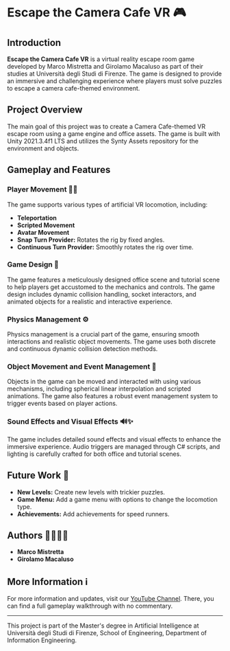 # Escape the Camera Cafe VR 🎮

## Introduction

**Escape the Camera Cafe VR** is a virtual reality escape room game developed by Marco Mistretta and Girolamo Macaluso as part of their studies at Università degli Studi di Firenze. The game is designed to provide an immersive and challenging experience where players must solve puzzles to escape a camera cafe-themed environment.

## Project Overview

The main goal of this project was to create a Camera Cafe-themed VR escape room using a game engine and office assets. The game is built with Unity 2021.3.4f1 LTS and utilizes the Synty Assets repository for the environment and objects.

## Gameplay and Features

### Player Movement 🚶‍♂️

The game supports various types of artificial VR locomotion, including:
- **Teleportation**
- **Scripted Movement**
- **Avatar Movement**
- **Snap Turn Provider:** Rotates the rig by fixed angles.
- **Continuous Turn Provider:** Smoothly rotates the rig over time.

### Game Design 🧩

The game features a meticulously designed office scene and tutorial scene to help players get accustomed to the mechanics and controls. The game design includes dynamic collision handling, socket interactors, and animated objects for a realistic and interactive experience.

### Physics Management ⚙️

Physics management is a crucial part of the game, ensuring smooth interactions and realistic object movements. The game uses both discrete and continuous dynamic collision detection methods.

### Object Movement and Event Management 🔄

Objects in the game can be moved and interacted with using various mechanisms, including spherical linear interpolation and scripted animations. The game also features a robust event management system to trigger events based on player actions.

### Sound Effects and Visual Effects 🔊✨

The game includes detailed sound effects and visual effects to enhance the immersive experience. Audio triggers are managed through C# scripts, and lighting is carefully crafted for both office and tutorial scenes.

## Future Work 🚀

- **New Levels:** Create new levels with trickier puzzles.
- **Game Menu:** Add a game menu with options to change the locomotion type.
- **Achievements:** Add achievements for speed runners.

## Authors 👨‍💻👨‍💻

- **Marco Mistretta**
- **Girolamo Macaluso**

## More Information ℹ️

For more information and updates, visit our [YouTube Channel](https://www.youtube.com/watch?v=zC4yfRXCjuk&ab_channel=EscapeTheCameraCafeVR). There, you can find a full gameplay walkthrough with no commentary.

---

This project is part of the Master's degree in Artificial Intelligence at Università degli Studi di Firenze, School of Engineering, Department of Information Engineering.
